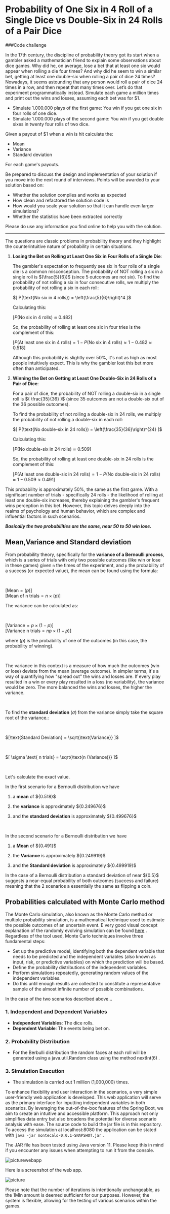 
# Probability of One Six in 4 Roll of a Single Dice vs Double-Six in 24 Rolls of a Pair Dice
###Code challenge

In the 17th century, the discipline of probability theory got its start when a gambler asked a
mathematician friend to explain some observations about dice games.
Why did he, on average, lose a bet that at least one six would appear when rolling a die four
times? And why did he seem to win a similar bet, getting at least one double-six when rolling a
pair of dice 24 times?
Nowadays, it seems astounding that any person would roll a pair of dice 24 times in a row, and
then repeat that many times over.
Let’s do that experiment programmatically instead.
Simulate each game a million times and print out the wins and losses, assuming each bet was
for $1.
- Simulate 1.000.000 plays of the first game: You win if you get one six in four rolls of one dice.
- Simulate 1.000.000 plays of the second game: You win if you get double sixes in twenty four
rolls of two dice.

Given a payout of $1 when a win is hit calculate the:
- Mean 
- Variance 
- Standard deviation
  
For each game&#39;s payouts.

Be prepared to discuss the design and implementation of your solution if you move into the next
round of interviews. Points will be awarded to your solution based on:
- Whether the solution compiles and works as expected 
- How clean and refactored the solution code is 
- How would you scale your solution so that it can handle even larger simulations? 
- Whether the statistics have been extracted correctly

Please do use any information you find online to help you with the solution.

---

The questions are classic problems in probability theory and they highlight the counterintuitive nature of probability in certain situations.

1. **Losing the Bet on Rolling at Least One Six in Four Rolls of a Single Die**:

   The gambler's expectation to frequently see six in four rolls of a single die is a common misconception. The probability of NOT rolling a six in a single roll is
   $(\frac{5}{6})$
   (since 5 outcomes are not six). To find the probability of not rolling a six in four consecutive rolls, we multiply the probability of not rolling a six in each roll:

   $[ P(\text{No six in 4 rolls}) = \left(\frac{5}{6}\right)^4 ]$

   Calculating this:

   $[ P(\text{No six in 4 rolls}) \approx 0.482 ]$

   So, the probability of rolling at least one six in four tries is the complement of this:

   $[ P(\text{At least one six in 4 rolls}) = 1 - P(\text{No six in 4 rolls}) \approx 1 - 0.482 \approx 0.518 ]$

   Although this probability is slightly over 50%, it's not as high as most people intuitively expect. This is why the gambler lost this bet more often than anticipated.

2. **Winning the Bet on Getting at Least One Double-Six in 24 Rolls of a Pair of Dice**:

   For a pair of dice, the probability of NOT rolling a double-six in a single roll is $( \frac{35}{36} )$ (since 35 outcomes are not a double-six out of the 36 possible outcomes).

   To find the probability of not rolling a double-six in 24 rolls, we multiply the probability of not rolling a double-six in each roll:

   $[ P(\text{No double-six in 24 rolls}) = \left(\frac{35}{36}\right)^{24} ]$

   Calculating this:

   $[ P(\text{No double-six in 24 rolls}) \approx 0.509 ]$

   So, the probability of rolling at least one double-six in 24 rolls is the complement of this:

   $[ P(\text{At least one double-six in 24 rolls}) = 1 - P(\text{No double-six in 24 rolls}) \approx 1 - 0.509 \approx 0.491 ]$

 This probability is approximately 50%, the same as the first game. With a significant number of trials - specifically 24 rolls - the likelihood of rolling at least one double-six increases, thereby explaining the gambler's frequent wins perception in this bet. However, this topic delves deeply into the realms of psychology and human behavior, which are complex and influential factors in such scenarios.

***Basically the two probabilities are the same, near 50 to 50 win lose.***



## Mean,Variance and Standard deviation

From probability theory, specifically for the **variance of a Bernoulli process**, which is a series of trials with only two possible outcomes (like win or lose in these games)
given `n` the times of the experiment, and `p` the probability of a success (or expected value), the mean can be found using the formula:

<br>

$[ \text{Mean} = (p) ]$ 
<br>
$[ \text{Mean of n trials} = n \times (p) ]$

 The variance can be calculated as:

<br>

$[ \text{Variance} = p \times (1 - p) ]$
<br>
$[ \text{Variance n trials} = n p \times (1 - p) ]$


where $( p )$ is the probability of one of the outcomes (in this case, the probability of winning).

<br>

The variance in this context is a measure of how much the outcomes (win or lose) deviate from the mean (average outcome). In simpler terms, it's a way of quantifying how "spread out" the wins and losses are. If every play resulted in a win or every play resulted in a loss (no variability), the variance would be zero. The more balanced the wins and losses, the higher the variance.

<br>

To find the **standard deviation** $(\sigma)$ from the variance simply take the square root of the variance.:

<br>

$[\text{Standard Deviation} = \sqrt{\text{Variance}} ]$

<br>

$[   \sigma \text{ n trials} = \sqrt{\text{n  (Variance)}} ]$

<br>

Let's calculate the exact value.


In the first scenario for a Bernoulli distribution we have


1.   a **mean** of $\{0.518}\$

2.   the **variance** is approximately $\{0.249676}\$

3.  and the **standard deviation** is approximately $\{0.499676}\$     


<br>


In the second scenario for a Bernoulli distribution we have


1.   a **Mean** of $\{0.491}\$

2.   the **Variance** is approximately $\{0.249919}\$

3.  and the **Standard deviation** is approximately $\{0.499919}\$     

In the case of a Bernoulli distribution  a standard deviation of near $\{0.5}\$ suggests a near-equal probability of both outcomes (success and failure) meaning that  the 2 scenarios a essentially the same as flipping a coin.


## Probabilities calculated with Monte Carlo method

The Monte Carlo simulation, also known as the Monte Carlo method or multiple probability simulation, is a mathematical technique used to estimate the possible outcomes of an uncertain event.
E very good visual concept explanation of the randomly evolving simulation  can be found [here](https://www.youtube.com/watch?v=7ESK5SaP-bc&t=540s) .
Regardless of the tool used, Monte Carlo techniques involve three fundamental steps:

- Set up the predictive model, identifying both the dependent variable that needs to be predicted and the independent variables (also known as input, risk, or predictive variables) on which the prediction will be based.
- Define the probability distributions of the independent variables.
- Perform simulations repeatedly, generating random values of the independent variables.
- Do this until enough results are collected to constitute a representative sample of the almost infinite number of possible combinations.

In the case of the two scenarios described above...

### 1. Independent and Dependent Variables
- **Independent Variables**: The dice rolls.
- **Dependent Variable**: The events being bet on.

### 2. Probability Distribution
- For the Berbulli distribution the random  faces at each roll will be generated using a java.util.Random class using the method nextInt(6) .

### 3. Simulation Execution
- The simulation is carried out 1 million (1,000,000) times.


To enhance flexibility and user interaction in the scenarios,  a very simple user-friendly web application is developed. This web application will serve as the primary interface for inputting independent variables in both scenarios. By leveraging the out-of-the-box features of the Spring Boot, we aim to create an intuitive and accessible platform. This approach not only simplifies data entry but also broadens the potential for diverse scenario analysis with ease.
The source code to build the jar file is in this repository.
To access the simulation at localhost:8080 the application can be stated with `java -jar montecalo-0.0.1-SNAPSHOT.jar` .

The JAR file has been tested using Java version 11. Please keep this in mind if you encounter any issues when attempting to run it from the console.


![picturewebapp](https://github.com/alessandrobruni/MontecarloSimulation/assets/106590540/ba67f0d8-2cbc-44cc-b67c-fa0b26649252)


Here is a screenshot of the web app.


![picture](https://github.com/alessandrobruni/MontecarloSimulation/assets/106590540/28afe88f-54d1-4eee-a150-8891cdc5dc8d)


Please note that the number of iterations is intentionally unchangeable,  as the 1Mln  amount is deemed sufficient for our purposes. However, the system is flexible, allowing for the testing of various scenarios within the games.

